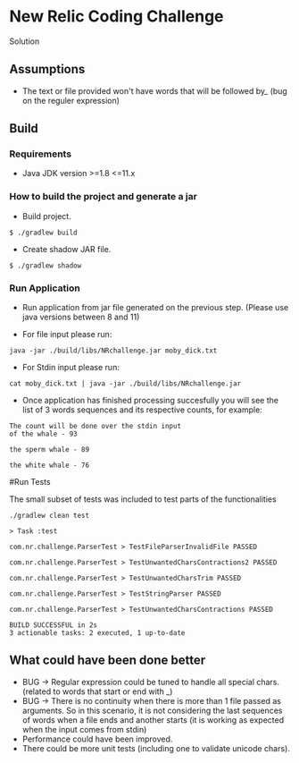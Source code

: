 # New Relic Coding Challenge

Solution

## Assumptions ##
- The text or file provided won't have words that will be followed by_ (bug on the reguler expression)

## Build

### Requirements 

- Java JDK version >=1.8 <=11.x

### How to build the project and generate a jar

- Build project.

```
$ ./gradlew build
```

- Create shadow JAR file.

```
$ ./gradlew shadow
```

### Run Application 

- Run application from jar file generated on the previous step. (Please use java versions between 8 and 11)

- For file input please run: 

```
java -jar ./build/libs/NRchallenge.jar moby_dick.txt 
``` 

- For Stdin input please run: 

```
cat moby_dick.txt | java -jar ./build/libs/NRchallenge.jar 
```

- Once application has finished processing succesfully you will see the list of 3 words sequences and its respective counts, for example:

```
The count will be done over the stdin input
of the whale - 93

the sperm whale - 89

the white whale - 76
```

#Run Tests

The small subset of tests was included to test parts of the functionalities

```
./gradlew clean test

> Task :test

com.nr.challenge.ParserTest > TestFileParserInvalidFile PASSED

com.nr.challenge.ParserTest > TestUnwantedCharsContractions2 PASSED

com.nr.challenge.ParserTest > TestUnwantedCharsTrim PASSED

com.nr.challenge.ParserTest > TestStringParser PASSED

com.nr.challenge.ParserTest > TestUnwantedCharsContractions PASSED

BUILD SUCCESSFUL in 2s
3 actionable tasks: 2 executed, 1 up-to-date

```

## What could have been done better ##
- BUG -> Regular expression could be tuned to handle all special chars. (related to words that start or end with _)
- BUG -> There is no continuity when there is more than 1 file passed as arguments. So in this scenario, it is not considering the last sequences of words when a file ends and another starts (it is working as expected when the input comes from stdin)
- Performance could have been improved.
- There could be more unit tests (including one to validate unicode chars).  

